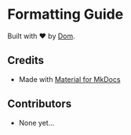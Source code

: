 # Formatting Guide

Built with ❤️ by [Dom](https://github.com/sleepiie).

## Credits

* Made with [Material for MkDocs](https://squidfunk.github.io/mkdocs-material/)

## Contributors

* None yet...

